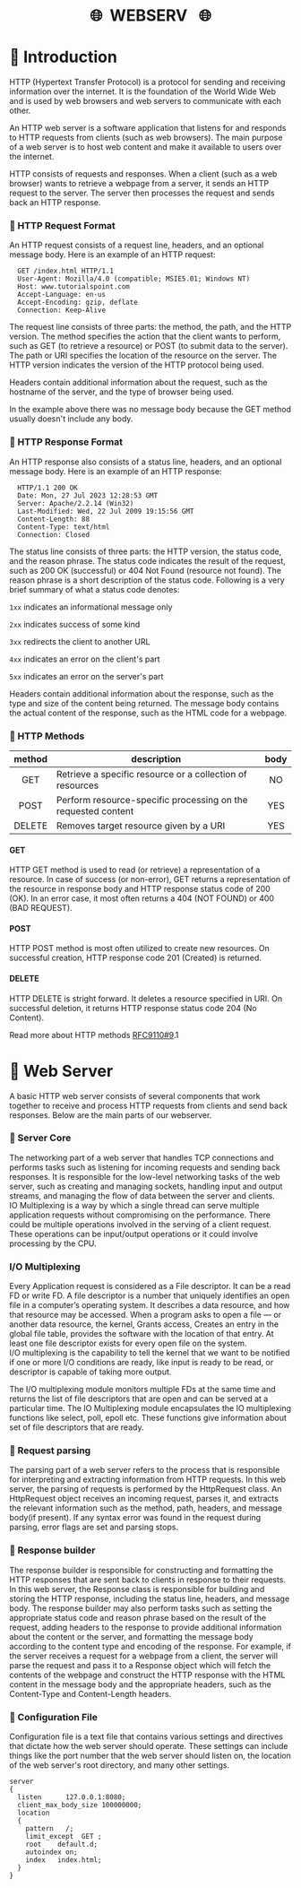 # <h1 align="center">🌐 ​&nbsp; WEBSERV &nbsp; 🌐​</h1>

# 📍​ Introduction
HTTP (Hypertext Transfer Protocol) is a protocol for sending and receiving information over the internet. It is the foundation of the World Wide Web and is used by web browsers and web servers to communicate with each other.

An HTTP web server is a software application that listens for and responds to HTTP requests from clients (such as web browsers). The main purpose of a web server is to host web content and make it available to users over the internet.

HTTP consists of requests and responses. When a client (such as a web browser) wants to retrieve a webpage from a server, it sends an HTTP request to the server. The server then processes the request and sends back an HTTP response.

### 🔶 HTTP Request Format
An HTTP request consists of a request line, headers, and an optional message body. Here is an example of an HTTP request:

```console
  GET /index.html HTTP/1.1
  User-Agent: Mozilla/4.0 (compatible; MSIE5.01; Windows NT)
  Host: www.tutorialspoint.com
  Accept-Language: en-us
  Accept-Encoding: gzip, deflate
  Connection: Keep-Alive
```
The request line consists of three parts: the method, the path, and the HTTP version. The method specifies the action that the client wants to perform, such as GET (to retrieve a resource) or POST (to submit data to the server). The path or URI specifies the location of the resource on the server. The HTTP version indicates the version of the HTTP protocol being used.

Headers contain additional information about the request, such as the hostname of the server, and the type of browser being used.

In the example above there was no message body because the GET method usually doesn't include any body.

### 🔶 HTTP Response Format
An HTTP response also consists of a status line, headers, and an optional message body. Here is an example of an HTTP response:
```console
  HTTP/1.1 200 OK
  Date: Mon, 27 Jul 2023 12:28:53 GMT
  Server: Apache/2.2.14 (Win32)
  Last-Modified: Wed, 22 Jul 2009 19:15:56 GMT
  Content-Length: 88
  Content-Type: text/html
  Connection: Closed
```
The status line consists of three parts: the HTTP version, the status code, and the reason phrase. The status code indicates the result of the request, such as 200 OK (successful) or 404 Not Found (resource not found). The reason phrase is a short description of the status code. Following is a very brief summary of what a status code denotes:

```1xx``` indicates an informational message only

```2xx``` indicates success of some kind

```3xx``` redirects the client to another URL

```4xx``` indicates an error on the client's part

```5xx``` indicates an error on the server's part

Headers contain additional information about the response, such as the type and size of the content being returned. The message body contains the actual content of the response, such as the HTML code for a webpage.

### 🔶 HTTP Methods
|       method      |                                   description                                                     |    body   |
|:-----------------:|---------------------------------------------------------------------------------------------------|:---------:|
|       GET         |  Retrieve a specific resource or a collection of resources                                        |    NO     |
|       POST        |  Perform resource-specific processing on the requested content                                    |    YES    |
|       DELETE      |  Removes target resource given by a URI                                                           |    YES    |

#### GET

HTTP GET method is used to read (or retrieve) a representation of a resource. In case of success (or non-error), GET returns a representation of the resource in response body and HTTP response status code of 200 (OK). In an error case, it most often returns a 404 (NOT FOUND) or 400 (BAD REQUEST).

#### POST

HTTP POST method is most often utilized to create new resources. On successful creation, HTTP response code 201 (Created) is returned.

#### DELETE

HTTP DELETE is stright forward. It deletes a resource specified in URI. On successful deletion, it returns HTTP response status code 204 (No Content).

Read more about HTTP methods <a href="https://www.rfc-editor.org/rfc/rfc9110.html">RFC9110#9</a>.1

# 📍​ Web Server
A basic HTTP web server consists of several components that work together to receive and process HTTP requests from clients and send back responses. Below are the main parts of our webserver.

### 🔶 Server Core
The networking part of a web server that handles TCP connections and performs tasks such as listening for incoming requests and sending back responses. It is responsible for the low-level networking tasks of the web server, such as creating and managing sockets, handling input and output streams, and managing the flow of data between the server and clients.<br/>
IO Multiplexing is a way by which a single thread can serve multiple application requests without compromising on the performance. There could be multiple operations involved in the serving of a client request. These operations can be input/output operations or it could involve processing by the CPU.</br>

### I/O Multiplexing

Every Application request is considered as a File descriptor. It can be a read FD or write FD. A file descriptor is a number that uniquely identifies an open file in a computer’s operating system. It describes a data resource, and how that resource may be accessed. When a program asks to open a file — or another data resource, the kernel, Grants access, Creates an entry in the global file table, provides the software with the location of that entry. At least one file descriptor exists for every open file on the system.</br>
I/O multiplexing is the capability to tell the kernel that we want to be notified if one or more I/O conditions are ready, like input is ready to be read, or descriptor is capable of taking more output.

The I/O multiplexing module monitors multiple FDs at the same time and returns the list of file descriptors that are open and can be served at a particular time. The IO Multiplexing module encapsulates the IO multiplexing functions like select, poll, epoll etc. These functions give information about set of file descriptors that are ready.

### 🔶 Request parsing
The parsing part of a web server refers to the process that is responsible for interpreting and extracting information from HTTP requests. In this web server, the parsing of requests is performed by the HttpRequest class. An HttpRequest object receives an incoming request, parses it, and extracts the relevant information such as the method, path, headers, and message body(if present). If any syntax error was found in the request during parsing, error flags are set and parsing stops. 

### 🔶 Response builder
The response builder is responsible for constructing and formatting the HTTP responses that are sent back to clients in response to their requests. In this web server, the Response class is responsible for building and storing the HTTP response, including the status line, headers, and message body. The response builder may also perform tasks such as setting the appropriate status code and reason phrase based on the result of the request, adding headers to the response to provide additional information about the content or the server, and formatting the message body according to the content type and encoding of the response. For example, if the server receives a request for a webpage from a client, the server will parse the request and pass it to a Response object which will fetch the contents of the webpage and construct the HTTP response with the HTML content in the message body and the appropriate headers, such as the Content-Type and Content-Length headers.

### 🔶 Configuration File
Configuration file is a text file that contains various settings and directives that dictate how the web server should operate. These settings can include things like the port number that the web server should listen on, the location of the web server's root directory, and many other settings.
```console
server
{
  listen      127.0.0.1:8080;
  client_max_body_size 100000000;
  location
  {
    pattern   /;
    limit_except  GET ;
    root    default.d;
    autoindex on;
    index   index.html;
  }
}
```
